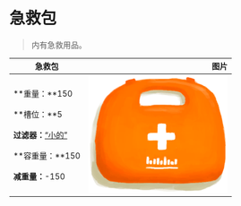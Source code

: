 # 急救包  
> 内有急救用品。  
  
  急救包  |   图片   
 ----  |  ----:   
 **重量：**150<br><br>**槽位：**5<br><br>**过滤器：**[“小的”](tag_Tiny.md)<br><br>**容重量：**150<br><br>**减重量：**-150  |  <img decoding="async" src="Sprite/FirstAidKit.png" href="a.md" style="max-width:300px;max-height:300px;">   
  
